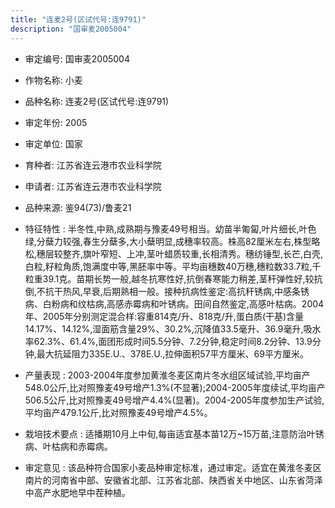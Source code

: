 ```yaml
---
title: "连麦2号(区试代号:连9791)"
description: "国审麦2005004"
---
```

* 审定编号:  国审麦2005004

*  作物名称:  小麦

*  品种名称:  连麦2号(区试代号:连9791)

*  审定年份:  2005

*  审定单位:  国家

* 育种者:  江苏省连云港市农业科学院

*  申请者:  江苏省连云港市农业科学院

*  品种来源:  鉴94(73)/鲁麦21

*  特征特性 : 
半冬性,中熟,成熟期与豫麦49号相当。幼苗半匍匐,叶片细长,叶色绿,分蘖力较强,春生分蘖多,大小蘖明显,成穗率较高。株高82厘米左右,株型略松,穗层较整齐,旗叶窄短、上冲,茎叶蜡质较重,长相清秀。穗纺锤型,长芒,白壳,白粒,籽粒角质,饱满度中等,黑胚率中等。平均亩穗数40万穗,穗粒数33.7粒,千粒重39.1克。苗期长势一般,越冬抗寒性好,抗倒春寒能力稍差,茎秆弹性好,较抗倒,不抗干热风,早衰,后期熟相一般。接种抗病性鉴定:高抗秆锈病,中感条锈病、白粉病和纹枯病,高感赤霉病和叶锈病。田间自然鉴定,高感叶枯病。2004年、2005年分别测定混合样:容重814克/升、818克/升,蛋白质(干基)含量14.17%、14.12%,湿面筋含量29%、30.2%,沉降值33.5毫升、36.9毫升,吸水率62.3%、61.4%,面团形成时间5.5分钟、7.2分钟,稳定时间8.2分钟、13.9分钟,最大抗延阻力335E.U.、378E.U.,拉伸面积57平方厘米、69平方厘米。
 
*  产量表现 : 
2003-2004年度参加黄淮冬麦区南片冬水组区域试验,平均亩产548.0公斤,比对照豫麦49号增产1.3%(不显著);2004-2005年度续试,平均亩产506.5公斤,比对照豫麦49号增产4.4%(显著)。2004-2005年度参加生产试验,平均亩产479.1公斤,比对照豫麦49号增产4.5%。

*  栽培技术要点 : 
适播期10月上中旬,每亩适宜基本苗12万~15万苗,注意防治叶锈病、叶枯病和赤霉病。

*  审定意见 : 
该品种符合国家小麦品种审定标准，通过审定。适宜在黄淮冬麦区南片的河南省中部、安徽省北部、江苏省北部、陕西省关中地区、山东省菏泽中高产水肥地早中茬种植。
